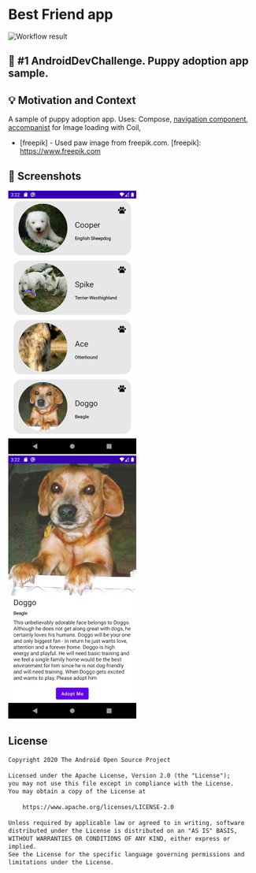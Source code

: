 # Best Friend app

<!--- Replace <OWNER> with your Github Username and <REPOSITORY> with the name of your repository. -->
<!--- You can find both of these in the url bar when you open your repository in github. -->
![Workflow result](https://github.com/mantas84/BestFriend/workflows/Check/badge.svg)


## :scroll: #1 AndroidDevChallenge. Puppy adoption app sample.
<!--- Describe your app in one or two sentences -->


## :bulb: Motivation and Context
<!--- Optionally point readers to interesting parts of your submission. -->
<!--- What are you especially proud of? -->
A sample of puppy adoption app.
Uses:
Compose,
[navigation component](https://developer.android.com/jetpack/compose/navigation),
[accompanist](https://github.com/chrisbanes/accompanist) for Image loading with Coil,

- [freepik] - Used paw image from freepik.com.
[freepik]: <https://www.freepik.com>


## :camera_flash: Screenshots
<!-- You can add more screenshots here if you like -->
<img src="/results/screenshot_1.png" width="260">&emsp;<img src="/results/screenshot_2.png" width="260">

## License
```
Copyright 2020 The Android Open Source Project

Licensed under the Apache License, Version 2.0 (the "License");
you may not use this file except in compliance with the License.
You may obtain a copy of the License at

    https://www.apache.org/licenses/LICENSE-2.0

Unless required by applicable law or agreed to in writing, software
distributed under the License is distributed on an "AS IS" BASIS,
WITHOUT WARRANTIES OR CONDITIONS OF ANY KIND, either express or implied.
See the License for the specific language governing permissions and
limitations under the License.
```